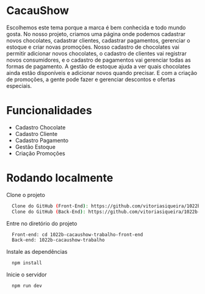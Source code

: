 # CacauShow

Escolhemos este tema porque a marca é bem conhecida e todo mundo gosta. No nosso projeto, criamos uma página onde podemos cadastrar novos chocolates, cadastrar clientes, cadastrar pagamentos, gerenciar o estoque e criar novas promoções. Nosso cadastro de chocolates vai permitir adicionar novos chocolates, o cadastro de clientes vai registrar novos consumidores, e o cadastro de pagamentos vai gerenciar todas as formas de pagamento. A gestão de estoque ajuda a ver quais chocolates ainda estão disponíveis e adicionar novos quando precisar. E com a criação de promoções, a gente pode fazer e gerenciar descontos e ofertas especiais.

# Funcionalidades

- Cadastro Chocolate
- Cadastro Cliente
- Cadastro Pagamento
- Gestão Estoque
- Criação Promoções

# Rodando localmente

Clone o projeto

```bash
  Clone do GitHub (Front-End): https://github.com/vitoriasiqueira/1022b-cacaushow-trabalho-front-end.git 
  Clone do GitHub (Back-End): https://github.com/vitoriasiqueira/1022b-cacaushow-trabalho.git
```

Entre no diretório do projeto

```bash
  Front-end: cd 1022b-cacaushow-trabalho-front-end
  Back-end: 1022b-cacaushow-trabalho
```

Instale as dependências

```bash
  npm install
```

Inicie o servidor

```bash
  npm run dev
```